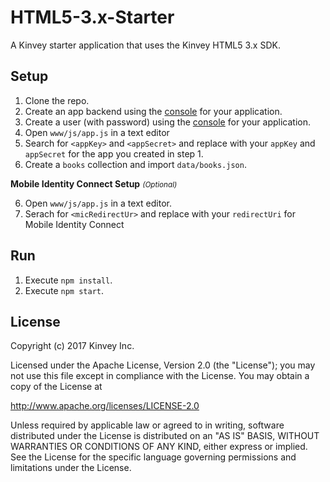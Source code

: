 # HTML5-3.x-Starter
A Kinvey starter application that uses the Kinvey HTML5 3.x SDK.

## Setup

1. Clone the repo.
2. Create an app backend using the [console](http://console.kinvey.com) for your application.
2. Create a user (with password) using the [console](http://console.kinvey.com) for your application.
3. Open `www/js/app.js` in a text editor
4. Search for `<appKey>` and `<appSecret>` and replace with your `appKey` and `appSecret` for the app you created in step 1.
5. Create a `books` collection and import `data/books.json`.

**Mobile Identity Connect Setup** *<small>(Optional)</small>*

6. Open `www/js/app.js` in a text editor.
7. Serach for `<micRedirectUr>` and replace with your `redirectUri` for Mobile Identity Connect

## Run

1. Execute `npm install`.
2. Execute `npm start`.

## License

Copyright (c) 2017 Kinvey Inc.

Licensed under the Apache License, Version 2.0 (the "License"); you may not use this file except
in compliance with the License. You may obtain a copy of the License at

 http://www.apache.org/licenses/LICENSE-2.0

Unless required by applicable law or agreed to in
writing, software distributed under the License
is distributed on an "AS IS" BASIS, WITHOUT WARRANTIES OR CONDITIONS OF ANY KIND, either express
or implied. See the License for the specific language governing permissions and limitations under
the License.
